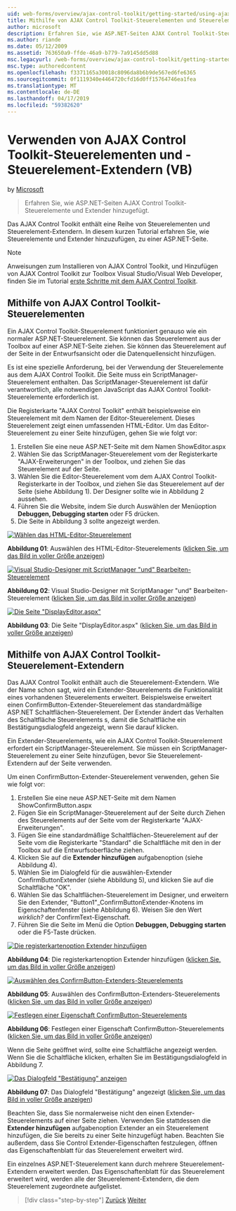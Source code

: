```yaml
---
uid: web-forms/overview/ajax-control-toolkit/getting-started/using-ajax-control-toolkit-controls-and-control-extenders-vb
title: Mithilfe von AJAX Control Toolkit-Steuerelementen und Steuerelement-Extendern (VB) | Microsoft-Dokumentation
author: microsoft
description: Erfahren Sie, wie ASP.NET-Seiten AJAX Control Toolkit-Steuerelemente und Extender hinzugefügt.
ms.author: riande
ms.date: 05/12/2009
ms.assetid: 763650a9-ffde-46a9-b779-7a9145dd5d88
msc.legacyurl: /web-forms/overview/ajax-control-toolkit/getting-started/using-ajax-control-toolkit-controls-and-control-extenders-vb
msc.type: authoredcontent
ms.openlocfilehash: f3371165a30018c8096da8b6b9de567ed6fe6365
ms.sourcegitcommit: 0f1119340e4464720cfd16d0ff15764746ea1fea
ms.translationtype: MT
ms.contentlocale: de-DE
ms.lasthandoff: 04/17/2019
ms.locfileid: "59382620"
---
```

# <a name="using-ajax-control-toolkit-controls-and-control-extenders-vb"></a>Verwenden von AJAX Control Toolkit-Steuerelementen und -Steuerelement-Extendern (VB)

by [Microsoft](https://github.com/microsoft)

> Erfahren Sie, wie ASP.NET-Seiten AJAX Control Toolkit-Steuerelemente und Extender hinzugefügt.


Das AJAX Control Toolkit enthält eine Reihe von Steuerelementen und Steuerelement-Extendern. In diesem kurzen Tutorial erfahren Sie, wie Steuerelemente und Extender hinzuzufügen, zu einer ASP.NET-Seite.

> [!NOTE] 
> 
> Anweisungen zum Installieren von AJAX Control Toolkit, und Hinzufügen von AJAX Control Toolkit zur Toolbox Visual Studio/Visual Web Developer, finden Sie im Tutorial [erste Schritte mit dem AJAX Control Toolkit](get-started-with-the-ajax-control-toolkit-vb.md).


## <a name="using-ajax-control-toolkit-controls"></a>Mithilfe von AJAX Control Toolkit-Steuerelementen

Ein AJAX Control Toolkit-Steuerelement funktioniert genauso wie ein normaler ASP.NET-Steuerelement. Sie können das Steuerelement aus der Toolbox auf einer ASP.NET-Seite ziehen. Sie können das Steuerelement auf der Seite in der Entwurfsansicht oder die Datenquellensicht hinzufügen.

Es ist eine spezielle Anforderung, bei der Verwendung der Steuerelemente aus dem AJAX Control Toolkit. Die Seite muss ein ScriptManager-Steuerelement enthalten. Das ScriptManager-Steuerelement ist dafür verantwortlich, alle notwendigen JavaScript das AJAX Control Toolkit-Steuerelemente erforderlich ist.

Die Registerkarte "AJAX Control Toolkit" enthält beispielsweise ein Steuerelement mit dem Namen der Editor-Steuerelement. Dieses Steuerelement zeigt einen umfassenden HTML-Editor. Um das Editor-Steuerelement zu einer Seite hinzufügen, gehen Sie wie folgt vor:

1. Erstellen Sie eine neue ASP.NET-Seite mit dem Namen ShowEditor.aspx
2. Wählen Sie das ScriptManager-Steuerelement vom der Registerkarte "AJAX-Erweiterungen" in der Toolbox, und ziehen Sie das Steuerelement auf der Seite.
3. Wählen Sie die Editor-Steuerelement vom dem AJAX Control Toolkit-Registerkarte in der Toolbox, und ziehen Sie das Steuerelement auf der Seite (siehe Abbildung 1). Der Designer sollte wie in Abbildung 2 aussehen.
4. Führen Sie die Website, indem Sie durch Auswählen der Menüoption **Debuggen, Debugging starten** oder F5 drücken.
5. Die Seite in Abbildung 3 sollte angezeigt werden.


[![Wählen das HTML-Editor-Steuerelement](using-ajax-control-toolkit-controls-and-control-extenders-vb/_static/image1.jpg)](using-ajax-control-toolkit-controls-and-control-extenders-vb/_static/image1.png)

**Abbildung 01**: Auswählen des HTML-Editor-Steuerelements ([klicken Sie, um das Bild in voller Größe anzeigen](using-ajax-control-toolkit-controls-and-control-extenders-vb/_static/image2.png))


[![Visual Studio-Designer mit ScriptManager "und" Bearbeiten-Steuerelement](using-ajax-control-toolkit-controls-and-control-extenders-vb/_static/image2.jpg)](using-ajax-control-toolkit-controls-and-control-extenders-vb/_static/image3.png)

**Abbildung 02**: Visual Studio-Designer mit ScriptManager "und" Bearbeiten-Steuerelement ([klicken Sie, um das Bild in voller Größe anzeigen](using-ajax-control-toolkit-controls-and-control-extenders-vb/_static/image4.png))


[![Die Seite "DisplayEditor.aspx"](using-ajax-control-toolkit-controls-and-control-extenders-vb/_static/image3.jpg)](using-ajax-control-toolkit-controls-and-control-extenders-vb/_static/image5.png)

**Abbildung 03**: Die Seite "DisplayEditor.aspx" ([klicken Sie, um das Bild in voller Größe anzeigen](using-ajax-control-toolkit-controls-and-control-extenders-vb/_static/image6.png))


## <a name="using-ajax-control-toolkit-control-extenders"></a>Mithilfe von AJAX Control Toolkit-Steuerelement-Extendern

Das AJAX Control Toolkit enthält auch die Steuerelement-Extendern. Wie der Name schon sagt, wird ein Extender-Steuerelements die Funktionalität eines vorhandenen Steuerelements erweitert. Beispielsweise erweitert einen ConfirmButton-Extender-Steuerelement das standardmäßige ASP.NET Schaltflächen-Steuerelement. Der Extender ändert das Verhalten des Schaltfläche Steuerelements s, damit die Schaltfläche ein Bestätigungsdialogfeld angezeigt, wenn Sie darauf klicken.

Ein Extender-Steuerelements, wie ein AJAX Control Toolkit-Steuerelement erfordert ein ScriptManager-Steuerelement. Sie müssen ein ScriptManager-Steuerelement zu einer Seite hinzufügen, bevor Sie Steuerelement-Extendern auf der Seite verwenden.

Um einen ConfirmButton-Extender-Steuerelement verwenden, gehen Sie wie folgt vor:

1. Erstellen Sie eine neue ASP.NET-Seite mit dem Namen ShowConfirmButton.aspx
2. Fügen Sie ein ScriptManager-Steuerelement auf der Seite durch Ziehen des Steuerelements auf der Seite vom der Registerkarte "AJAX-Erweiterungen".
3. Fügen Sie eine standardmäßige Schaltflächen-Steuerelement auf der Seite vom die Registerkarte "Standard" die Schaltfläche mit den in der Toolbox auf die Entwurfsoberfläche ziehen.
4. Klicken Sie auf die **Extender hinzufügen** aufgabenoption (siehe Abbildung 4).
5. Wählen Sie im Dialogfeld für die auswählen-Extender ConfirmButtonExtender (siehe Abbildung 5), und klicken Sie auf die Schaltfläche "OK".
6. Wählen Sie das Schaltflächen-Steuerelement im Designer, und erweitern Sie den Extender, "Button1"\_ConfirmButtonExtender-Knotens im Eigenschaftenfenster (siehe Abbildung 6). Weisen Sie den Wert *wirklich?* der ConfirmText-Eigenschaft.
7. Führen Sie die Seite im Menü die Option **Debuggen, Debugging starten** oder die F5-Taste drücken.


[![Die registerkartenoption Extender hinzufügen](using-ajax-control-toolkit-controls-and-control-extenders-vb/_static/image4.jpg)](using-ajax-control-toolkit-controls-and-control-extenders-vb/_static/image7.png)

**Abbildung 04**: Die registerkartenoption Extender hinzufügen ([klicken Sie, um das Bild in voller Größe anzeigen](using-ajax-control-toolkit-controls-and-control-extenders-vb/_static/image8.png))


[![Auswählen des ConfirmButton-Extenders-Steuerelements](using-ajax-control-toolkit-controls-and-control-extenders-vb/_static/image5.jpg)](using-ajax-control-toolkit-controls-and-control-extenders-vb/_static/image9.png)

**Abbildung 05**: Auswählen des ConfirmButton-Extenders-Steuerelements ([klicken Sie, um das Bild in voller Größe anzeigen](using-ajax-control-toolkit-controls-and-control-extenders-vb/_static/image10.png))


[![Festlegen einer Eigenschaft ConfirmButton-Steuerelements](using-ajax-control-toolkit-controls-and-control-extenders-vb/_static/image6.jpg)](using-ajax-control-toolkit-controls-and-control-extenders-vb/_static/image11.png)

**Abbildung 06**: Festlegen einer Eigenschaft ConfirmButton-Steuerelements ([klicken Sie, um das Bild in voller Größe anzeigen](using-ajax-control-toolkit-controls-and-control-extenders-vb/_static/image12.png))


Wenn die Seite geöffnet wird, sollte eine Schaltfläche angezeigt werden. Wenn Sie die Schaltfläche klicken, erhalten Sie im Bestätigungsdialogfeld in Abbildung 7.


[![Das Dialogfeld "Bestätigung" anzeigen](using-ajax-control-toolkit-controls-and-control-extenders-vb/_static/image7.jpg)](using-ajax-control-toolkit-controls-and-control-extenders-vb/_static/image13.png)

**Abbildung 07**: Das Dialogfeld "Bestätigung" angezeigt ([klicken Sie, um das Bild in voller Größe anzeigen](using-ajax-control-toolkit-controls-and-control-extenders-vb/_static/image14.png))


Beachten Sie, dass Sie normalerweise nicht den einen Extender-Steuerelements auf einer Seite ziehen. Verwenden Sie stattdessen die **Extender hinzufügen** aufgabenoption Extender an ein Steuerelement hinzufügen, die Sie bereits zu einer Seite hinzugefügt haben. Beachten Sie außerdem, dass Sie Control Extender-Eigenschaften festzulegen, öffnen das Eigenschaftenblatt für das Steuerelement erweitert wird.

Ein einzelnes ASP.NET-Steuerelement kann durch mehrere Steuerelement-Extendern erweitert werden. Das Eigenschaftenblatt für das Steuerelement erweitert wird, werden alle der Steuerelement-Extendern, die dem Steuerelement zugeordnete aufgelistet.

> [!div class="step-by-step"]
> [Zurück](get-started-with-the-ajax-control-toolkit-vb.md)
> [Weiter](creating-a-custom-ajax-control-toolkit-control-extender-vb.md)
